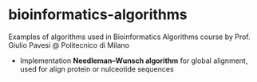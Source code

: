 # bioinformatics-algorithms

Examples of algorithms used in Bioinformatics Algorithms course by Prof. Giulio Pavesi @ Politecnico di Milano

* Implementation <b>Needleman–Wunsch algorithm</b> for global alignment, used for align protein or nulceotide sequences
